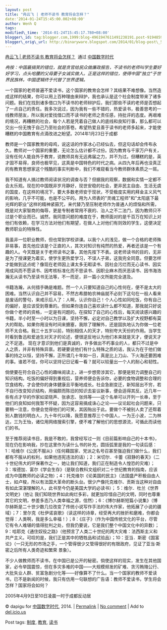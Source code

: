 ```yaml
--- 
layout: post 
title: "冉云飞 | 老师不读书 教育将会怎样？" 
date:'2014-01-24T15:45:00.002+08:00' 
author: Wenh Q
tags:
modified\_time: '2014-01-24T15:45:17.780+08:00' 
blogger\_id: tag:blogger.com,1999:blog-4961947611491238191.post-9194859855361716323
blogger\_orig\_url: http://binaryware.blogspot.com/2014/01/blog-post\_567.html
--- 
```

[冉云飞 |
老师不读书
教育将会怎样？](http://feedproxy.google.com/~r/chinadigitaltimes/IyPt/~3/yeZ7yuJFd5I/)  通过
[中国数字时代](http://chinadigitaltimes.net/chinese)



*冉按：中国最搞笑的错位，就是贪官给民众做廉政报告，不读书的老师叫学生要好好学习，点头哈腰的父母要子女诚实做人。正是这样的错位，使得中国"独立"于世界民族林，中国逻辑终于代替了世界逻辑。*



一个国家的老师普遍不爱读书，这个国家的教育会怎样？其结果不难想像。当然造成这样的结果，你可以用上百种理由来辩护，我也承认是这个社会制度带来了诸多问题。我们在找到诸多借口为不读书的老师辩护后，我们那些不读的老师是否想起了一点自己的责任。我多次说过，因为我有一些不错的，热爱读书，极善思考的一线教师朋友，所以我对爱找借口而不读书的老师之责任感，持批评的态度。再艰难的境况，再糟糕的社会，每个人若是凭着自己做人的底线和良知行事，那么都可以交出一份无愧于自己乃至社会的答卷。希望热爱且善于读书的老师多起来，才能使糟糕的中国教育有点滴改进之盼望。2014年1月23日于成都



教师是一个国家教育的母鸡，说这话的作家冰心已经仙去，但这句话却会传布永久。教师对一个国家的重要，无论怎么估计都不过份。因为教育与千家万户有关，没有任何人能自外于教育，说教师具有无远弗届之力，并不为过。但糟糕的是，英才固不易得，良师也极罕见，这真是中国特色的时代之病。从四九年后再也没真正的有教育思想家这个残酷的事实判断中，我们不难窥看当今教师群体素质之一斑。



我不知道有人搞过教师阅读状况的调查与否？但据我的观察，数据和实情一定都不会太乐观。现在的中国既非岁月静好，现世安稳的社会，更非民主自由、生活无虞的国度，在这样的境况下，要大多数老师安于现状，不受极度实用的拜金主义风气的影响，几乎不可能，也是不公平的。用为人师表的"灵魂工程师"和"太阳底下最光辉的职业"这样的精神紧箍咒，来代替乃至压制老师作为普通人的烦恼和所需，既是对大家智商的侮辱，更是专制者常用不衰的、治人之不二法门，因为教师只不过是个职业而已。诚然，我同意问题的难度在于，教师面对的是千百万在知识上对他们有依赖，在学习方法对他们有期望，在做人上对他们有则效的学生，这便决定教师职业的特殊性。



我虽非一位职业教师，但也常到学校讲课。以我个人的浅见，做一个合格的老师殊非易事，首先他应该是个正直的人，其次对知识有纯然的热爱，再者还该是一个有趣的人。今天既是关于老师读书之事，其他先按下不表。说老师读书的目的，无非是为了授课更为着实，使学生更热爱学习，不误人子弟，这我完全同意。但要怎样才能做到这点呢？像现在老师因上课太多无暇读书、因社会污烂而无心读书、因实用成风而不愿读书、因考核标准化而不思读书、因职业麻木而厌恶读书、因书海浩瀚无从读书乃至读书无法等，不一而足，非一篇小文所能完全道及。



书籍浩瀚，从何措手确是难题。然一个人只要知道自己的心性何在，便不是太大的困难。当然认识自己并不容易，不然古希腊帕农神庙就不必刻下这句在一般人看来是废话的警句，来戒示后人了：人啊，认识你自己！个人心性如同吃饭，你有自己的偏好，是应该受到尊重的。但如果你连自己喜欢读什么都不知道，那我就只好说你做个老师的资格，一定是有问题的。在探知了自己的心性后，每天阅读感兴趣的书籍，半小时至一小时以为日课，坚持不懈，必定对自己教学以及扩大视野都有莫大的帮助。如果你用没有时间来搪塞，我除了理解外，还是固执地认为你做一位老师不太合格。我三十五岁以前，特别相信人的天才，特别夸大天份的作用。当学生时看到鲁迅和爱迪生对天才的论述，便很逆反地认为他们本来就是天才，便说天才之不足道。
现在才意识到他们是真诚的，许多做出不朽事业的人，都只不过是中人之质，并非有特殊异禀。若硬要说他们有什么特殊之质的话，我认为在于他们做事的持之以恒，坚持不懈，正所谓几十年如一日，真是比上刀山、下火海还要困难的事。谁若不信，你可以坚持记日记看一看？就可以较量出一个人的耐心和韧性。



倘使要在符合自己心性的趣味阅读上，进一步想旁涉其它，那便是努力调整自己的知识结构。吃饭的偏好得到重视后，营养师便会告诉你，必要的食物调整和合理的饮食结构，才会使你的身体健康且平衡地成长。社会急剧变迁，新知层出不穷，若不自行改变知识结构，用偏颇而陈旧的知识去妄议新事，便会适得其反。近几年一些有点才华的作家如梁晓声、张承志、张炜等——这个名单可以开列一长串，至于他们的良知如何我暂不怀疑，因为这容易搞成诛心之论——议论起社会问题来，只要稍一注意，你便会觉得他们的可笑，其因殆出于此。要做个不被别人卖了还帮着别人数钱的明白人，九十年代以降，我愿意推荐三个中国人，一为王小波，二为林达，三为王怡，诸位用网络搜索引擎，便不难了解他们的思想源流，可循此而读他们的书。



至于推荐阅读书目，我是不敢的，我曾经写过一则《目前篇影响自己的十本书》，现在仍在影响我，抄在这里作为读什么书的补充，圆括弧里是我的一句读后感：1：哈维尔《公民不服从》（任何藉国家、党派之名号召甚至强迫我们做什么，我们都有不服从的权利，如果他违宪违法的话）；2：米切尔．卡蕾《寂静的春天》（二十世纪伟大的环保著作之一，她让我们知道，我们正在制造令人惶恐的灾难）；3：埃德加．富尔《学会生存》（是联合教科文组织对二十世纪教育的指南，应该成为中国教师的必读之物）；4：托克维尔《论美国的民主》（法国盛产积极自由人士，如卢梭，所以有法国大革命的断头台。很少产像托克维尔、贡斯当这种对自由有如此深湛理解的人，此书至今仍是美国大学的必读书）；
5：维尔．杜兰《世界文明史》（他让
我们知晓世界如此绚烂多彩，就更加珍惜自己的文明，同时也尊重其它的文明，参差多态乃人类幸福之源，信然）；6：《博尔赫斯短篇小说集》（博尔赫斯是二十世少数几位改变了传统小说写作手法的伟大作家，他拓展了小说的疆域）；7：里尔克《杜伊诺哀歌》（读这样的诗章，经受再大的挫折和磨难，你都会觉得：人类啊，我是多么幸福！）；8：《庄子》（作为中国传统文化的平台，尽管它有令人难堪的值得批判之处，但我仍要说，它是我们整个中国文化中的异数）；9：哈耶克《通住奴役之路》（他预言了人类二十世纪的两大灾难：法西斯主义和共产主义。可叹的是，我们正是其中的牺牲品和试验品）；10：亚当．斯密《国富论》（一只无形的市场之手，一个管得很少又管得很好的有限政府，见证了亚当·斯密之后所有人类奇迹和繁荣
景象）。



不少人做教师而不读书，在中国已是公开的秘密。倘使这样的现实，发生在其他国家，必令举国震惊，但在多灾多难的中国——大规模频发的矿难、贪污贿赂公行、大批失业人群、贫富急剧分化等——好像算不了什么。当一个国家的教师不爱读书，已不是新闻的时候，我只有仿用一句联想的广告语：教师不爱读书，学生将会怎样？国家将会如何？



2005年4月9日至10日凌晨一时于成都反动居



© dapigu for [中国数字时代](http://chinadigitaltimes.net/chinese), 2014.
|
[Permalink](http://chinadigitaltimes.net/chinese/2014/01/%E5%86%89%E4%BA%91%E9%A3%9E-%E8%80%81%E5%B8%88%E4%B8%8D%E8%AF%BB%E4%B9%A6-%E6%95%99%E8%82%B2%E5%B0%86%E4%BC%9A%E6%80%8E%E6%A0%B7%EF%BC%9F/)
| [No
comment](http://chinadigitaltimes.net/chinese/2014/01/%E5%86%89%E4%BA%91%E9%A3%9E-%E8%80%81%E5%B8%88%E4%B8%8D%E8%AF%BB%E4%B9%A6-%E6%95%99%E8%82%B2%E5%B0%86%E4%BC%9A%E6%80%8E%E6%A0%B7%EF%BC%9F/#comments)
| Add to
[del.icio.us](http://del.icio.us/post?url=http://chinadigitaltimes.net/chinese/2014/01/%E5%86%89%E4%BA%91%E9%A3%9E-%E8%80%81%E5%B8%88%E4%B8%8D%E8%AF%BB%E4%B9%A6-%E6%95%99%E8%82%B2%E5%B0%86%E4%BC%9A%E6%80%8E%E6%A0%B7%EF%BC%9F/&title=%E5%86%89%E4%BA%91%E9%A3%9E%20%7C%20%E8%80%81%E5%B8%88%E4%B8%8D%E8%AF%BB%E4%B9%A6%20%E6%95%99%E8%82%B2%E5%B0%86%E4%BC%9A%E6%80%8E%E6%A0%B7%EF%BC%9F)

Post tags:
[制度](http://chinadigitaltimes.net/chinese/tag/%E5%88%B6%E5%BA%A6/),
[教育](http://chinadigitaltimes.net/chinese/tag/%E6%95%99%E8%82%B2/),
[读书](http://chinadigitaltimes.net/chinese/tag/%E8%AF%BB%E4%B9%A6/)
